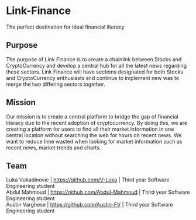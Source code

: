 # Link-Finance
The perfect destination for ideal financial literacy

## Purpose
The purpose of Link Finance is to create a chainlink between Stocks and CryptoCurrency and develop a central hub for all the latest news regarding these sectors.
Link Finance will have sections designated for both Stocks and CryptoCurrency enthusiasts and continue to implement new was to merge the two differing sectors together.

 ## Mission
Our mission is to create a central platform to bridge the gap of financial literacy due to the recent adoption of cryptocurrency. By doing this, we are creating a platform for users to find all their market information in one central location without searching the web for hours on recent news. We want to reduce time wasted when looking for market information such as recent news, market trends and charts.

## Team
Luka Vukadinovic | https://github.com/V-Luka | Third year Software Engineering student<br>
Abdul Mahmoud | https://github.com/Abdul-Mahmoud | Third year Software Engineering student<br>
Austin Varghese | https://github.com/Austin-FV | Third year Software Engineering student<br>
